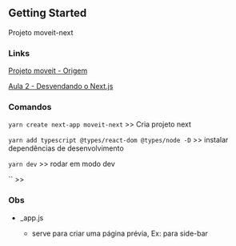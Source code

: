 ## Getting Started

Projeto moveit-next

### Links

[Projeto moveit - Origem](https://github.com/ederpbj/moveit)

[Aula 2 - Desvendando o Next.js](https://www.youtube.com/watch?v=7ceWRavb6Ac&feature=emb_title&ab_channel=DiegoFernandes)

### Comandos

`yarn create next-app moveit-next` >> Cria projeto next

`yarn add typescript @types/react-dom @types/node -D` >> instalar dependências de desenvolvimento

`yarn dev` >> rodar em modo dev

`` >>

### Obs

* _app.js 

    * serve para criar uma página prévia, Ex: para side-bar